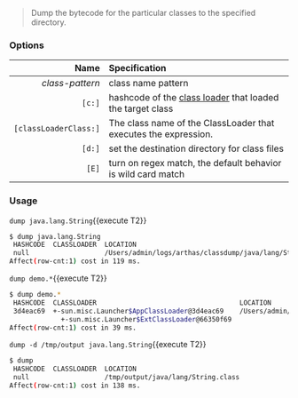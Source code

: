 
> Dump the bytecode for the particular classes to the specified directory.

### Options

|Name|Specification|
|---:|:---|
|*class-pattern*|class name pattern|
|`[c:]`|hashcode of the [class loader](classloader.md) that loaded the target class|
|`[classLoaderClass:]`| The class name of the ClassLoader that executes the expression. |
|`[d:]`|set the destination directory for class files|
|`[E]`|turn on regex match, the default behavior is wild card match|

### Usage

`dump java.lang.String`{{execute T2}}

```bash
$ dump java.lang.String
 HASHCODE  CLASSLOADER  LOCATION
 null                   /Users/admin/logs/arthas/classdump/java/lang/String.class
Affect(row-cnt:1) cost in 119 ms.
```

`dump demo.*`{{execute T2}}

```bash
$ dump demo.*
 HASHCODE  CLASSLOADER                                    LOCATION
 3d4eac69  +-sun.misc.Launcher$AppClassLoader@3d4eac69    /Users/admin/logs/arthas/classdump/sun.misc.Launcher$AppClassLoader-3d4eac69/demo/MathGame.class
             +-sun.misc.Launcher$ExtClassLoader@66350f69
Affect(row-cnt:1) cost in 39 ms.
```

`dump -d /tmp/output java.lang.String`{{execute T2}}

```bash
$ dump 
 HASHCODE  CLASSLOADER  LOCATION
 null                   /tmp/output/java/lang/String.class
Affect(row-cnt:1) cost in 138 ms.
```
